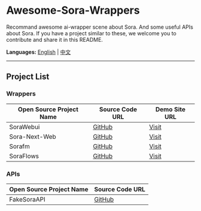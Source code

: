 # Awesome-Sora-Wrappers
Recommand awesome ai-wrapper scene about Sora.
And some useful APIs about Sora.
If you have a project similar to these, we welcome you to contribute and share it in this README.

**Languages:** [English](README.md) | [中文](https://github.com/bleedline/Awesome-Sora-Wrappers/blob/main/zh-cn)

------

## Project List

### Wrappers

| Open Source Project Name | Source Code URL                                   | Demo Site URL                  |
| ------------------------ | ------------------------------------------------- | ------------------------------ |
| SoraWebui                | [GitHub](https://github.com/SoraWebui/SoraWebui) | [Visit](https://sorawebui.com/) |
| Sora-Next-Web            | [GitHub](https://github.com/SoraWeb/sora-next-web) | [Visit](https://web.getsoraapp.com/) |
| Sorafm                   | [GitHub](https://github.com/all-in-aigc/sorafm) | [Visit](https://sora.fm)    |
| SoraFlows                | [GitHub](https://github.com/SoraFlows/SoraFlows) | [Visit](https://www.soraflows.com/en-US) |

### APIs

| Open Source Project Name | Source Code URL                                     |
| ------------------------ | --------------------------------------------------- |
| FakeSoraAPI              | [GitHub](https://github.com/SoraWebui/FakeSoraAPI) |


